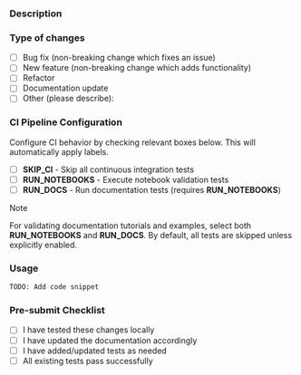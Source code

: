 ### Description
<!-- Provide a detailed description of the changes in this PR -->

### Type of changes
<!-- Mark the relevant option with an [x] -->

- [ ]  Bug fix (non-breaking change which fixes an issue)
- [ ]  New feature (non-breaking change which adds functionality)
- [ ]  Refactor
- [ ]  Documentation update
- [ ]  Other (please describe):

### CI Pipeline Configuration
Configure CI behavior by checking relevant boxes below. This will automatically apply labels.

- [ ] **SKIP_CI** - Skip all continuous integration tests
- [ ] **RUN_NOTEBOOKS** - Execute notebook validation tests
- [ ] **RUN_DOCS** - Run documentation tests (requires **RUN_NOTEBOOKS**)

> [!NOTE]
> For validating documentation tutorials and examples, select both **RUN_NOTEBOOKS** and **RUN_DOCS**. By default, all tests are skipped unless explicitly enabled.

### Usage
<!--- How does a user interact with the changed code -->
```python
TODO: Add code snippet
```

### Pre-submit Checklist
<!--- Ensure all items are completed before submitting -->

 - [ ] I have tested these changes locally
 - [ ] I have updated the documentation accordingly
 - [ ] I have added/updated tests as needed
 - [ ] All existing tests pass successfully
